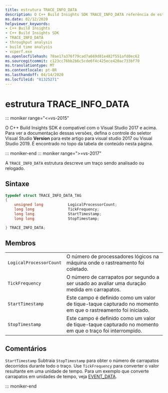 ```yaml
---
title: estrutura TRACE_INFO_DATA
description: O C++ Build Insights SDK TRACE_INFO_DATA referência de estrutura.
ms.date: 02/12/2020
helpviewer_keywords:
- C++ Build Insights
- C++ Build Insights SDK
- TRACE_INFO_DATA
- throughput analysis
- build time analysis
- vcperf.exe
ms.openlocfilehash: 70ae17a376f79cad7a669d81e482f551afd0ec62
ms.sourcegitcommit: c123cc76bb2b6c5cde6f4c425ece420ac733bf70
ms.translationtype: MT
ms.contentlocale: pt-BR
ms.lasthandoff: 04/14/2020
ms.locfileid: "81325271"
---
```

# <a name="trace_info_data-structure"></a>estrutura TRACE_INFO_DATA

::: moniker range="<=vs-2015"

O C++ Build Insights SDK é compatível com o Visual Studio 2017 e acima. Para ver a documentação dessas versões, defina o controle do seletor Visual Studio **Version** para este artigo para visual studio 2017 ou Visual Studio 2019. É encontrado no topo da tabela de conteúdo nesta página.

::: moniker-end
::: moniker range=">=vs-2017"

A `TRACE_INFO_DATA` estrutura descreve um traço sendo analisado ou relogado.

## <a name="syntax"></a>Sintaxe

```cpp
typedef struct TRACE_INFO_DATA_TAG
{
    unsigned long           LogicalProcessorCount;
    long long               TickFrequency;
    long long               StartTimestamp;
    long long               StopTimestamp;

} TRACE_INFO_DATA;
```

## <a name="members"></a>Membros

|  |  |
|--|--|
| `LogicalProcessorCount` | O número de processadores lógicos na máquina onde o rastreamento foi coletado. |
| `TickFrequency` | O número de carrapatos por segundo a ser usado ao avaliar uma duração medida em carrapatos. |
| `StartTimestamp` | Este campo é definido como um valor de tique-taque capturado no momento em que o rastreamento foi iniciado. |
| `StopTimestamp` | Este campo é definido como um valor de tique-taque capturado no momento em que o traço foi interrompido. |

## <a name="remarks"></a>Comentários

`StartTimestamp` Subtraia `StopTimestamp` para obter o número de carrapatos decorridos durante todo o traço. Use `TickFrequency` para converter o valor resultante em uma unidade de tempo. Para um exemplo que converte carrapatos em unidades de tempo, veja [EVENT_DATA](event-data-struct.md).

::: moniker-end
